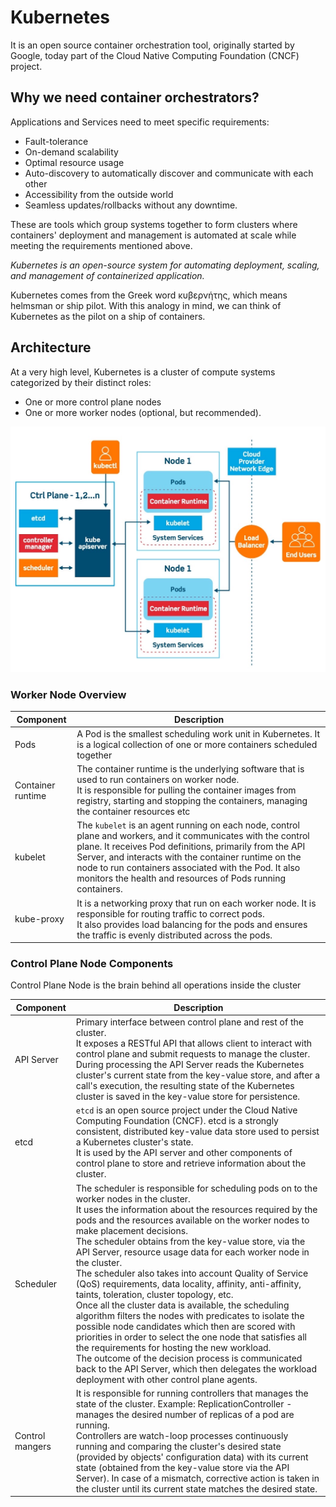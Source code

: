 # Kubernetes

It is an open source container orchestration tool, originally started by Google, today part of the Cloud Native Computing Foundation (CNCF) project.

## Why we need container orchestrators?

Applications and Services need to meet specific requirements:

* Fault-tolerance
* On-demand scalability
* Optimal resource usage
* Auto-discovery to automatically discover and communicate with each other
* Accessibility from the outside world
* Seamless updates/rollbacks without any downtime.

These are tools which group systems together to form clusters where containers' deployment and management is automated at scale while meeting the requirements mentioned above.

*Kubernetes is an open-source system for automating deployment, scaling, and management of containerized application.*

Kubernetes comes from the Greek word κυβερνήτης, which means helmsman or ship pilot. With this analogy in mind, we can think of Kubernetes as the pilot on a ship of containers.

## Architecture

At a very high level, Kubernetes is a cluster of compute systems categorized by their distinct roles:

* One or more control plane nodes
* One or more worker nodes (optional, but recommended).

<img src="kubernetes-architecture.jpg" alt="architecture" width="700"/>

### Worker Node Overview

| Component         | Description                                                                                                                                                                                                                                                                                                                                              |
|-------------------|----------------------------------------------------------------------------------------------------------------------------------------------------------------------------------------------------------------------------------------------------------------------------------------------------------------------------------------------------------|
| Pods              | A Pod is the smallest scheduling work unit in Kubernetes. It is a logical collection of one or more containers scheduled together                                                                                                                                                                                                                        |
| Container runtime | The container runtime is the underlying software that is used to run containers on worker node. <br/> It is responsible for pulling the container images from registry, starting and stopping the containers, managing the container resources etc                                                                                                       |
| kubelet           | The `kubelet` is an agent running on each node, control plane and workers, and it communicates with the control plane. It receives Pod definitions, primarily from the API Server, and interacts with the container runtime on the node to run containers associated with the Pod. It also monitors the health and resources of Pods running containers. |
| kube-proxy        | It is a networking proxy that run on each worker node. It is responsible for routing traffic to correct pods. <br/> It also provides load balancing for the pods and ensures the traffic is evenly distributed across the pods.                                                                                                                          |

### Control Plane Node Components

Control Plane Node is the brain behind all operations inside the cluster

| Component       | Description                                                                                                                                                                                                                                                                                                                                                                                                                                                                                                                                                                                                                                                                                                                                                                                                                                                                                                                                                                                                   |
|-----------------|---------------------------------------------------------------------------------------------------------------------------------------------------------------------------------------------------------------------------------------------------------------------------------------------------------------------------------------------------------------------------------------------------------------------------------------------------------------------------------------------------------------------------------------------------------------------------------------------------------------------------------------------------------------------------------------------------------------------------------------------------------------------------------------------------------------------------------------------------------------------------------------------------------------------------------------------------------------------------------------------------------------|
| API Server      | Primary interface between control plane and rest of the cluster. <br/> It exposes a RESTful API that allows client to interact with control plane and submit requests to manage the cluster. <br/> During processing the API Server reads the Kubernetes cluster's current state from the key-value store, and after a call's execution, the resulting state of the Kubernetes cluster is saved in the key-value store for persistence.                                                                                                                                                                                                                                                                                                                                                                                                                                                                                                                                                                       |
| etcd            | `etcd` is an open source project under the Cloud Native Computing Foundation (CNCF). etcd is a strongly consistent, distributed key-value data store used to persist a Kubernetes cluster's state. <br/> It is used by the API server and other components of control plane to store and retrieve information about the cluster.                                                                                                                                                                                                                                                                                                                                                                                                                                                                                                                                                                                                                                                                              |                                                                                                                                                                                                                           
| Scheduler       | The scheduler is responsible for scheduling pods on to the worker nodes in the cluster. <br/> It uses the information about the resources required by the pods and the resources available on the worker nodes to make placement decisions. <br/> The scheduler obtains from the key-value store, via the API Server, resource usage data for each worker node in the cluster. <br/> The scheduler also takes into account Quality of Service (QoS) requirements, data locality, affinity, anti-affinity, taints, toleration, cluster topology, etc. <br/> Once all the cluster data is available, the scheduling algorithm filters the nodes with predicates to isolate the possible node candidates which then are scored with priorities in order to select the one node that satisfies all the requirements for hosting the new workload. <br/> The outcome of the decision process is communicated back to the API Server, which then delegates the workload deployment with other control plane agents. |
| Control mangers | It is responsible for running controllers that manages the state of the cluster. Example: ReplicationController - manages the desired number of replicas of a pod are running. <br/> Controllers are watch-loop processes continuously running and comparing the cluster's desired state (provided by objects' configuration data) with its current state (obtained from the key-value store via the API Server). In case of a mismatch, corrective action is taken in the cluster until its current state matches the desired state.                                                                                                                                                                                                                                                                                                                                                                                                                                                                         |
